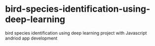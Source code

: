 # bird-species-identification-using-deep-learning
 bird species identification using deep learning project with Javascript andriod app development 

